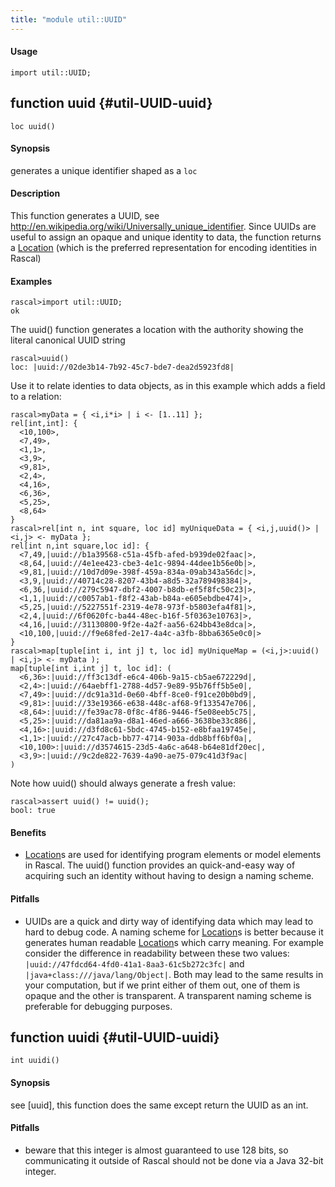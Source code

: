 ```yaml
---
title: "module util::UUID"
---
```


#### Usage

`import util::UUID;`


## function uuid {#util-UUID-uuid}

```rascal
loc uuid()

```


#### Synopsis

generates a unique identifier shaped as a `loc`

#### Description

This function generates a UUID, see <http://en.wikipedia.org/wiki/Universally_unique_identifier>.
Since UUIDs are useful to assign an opaque and unique identity to data, the function returns
a [Location](../../Rascal/Expressions/Values/Location/index.md) (which is the preferred representation for encoding identities in Rascal)

#### Examples


```rascal-shell 
rascal>import util::UUID;
ok
```

The uuid() function generates a location with the authority showing the literal canonical UUID string

```rascal-shell ,continue
rascal>uuid()
loc: |uuid://02de3b14-7b92-45c7-bde7-dea2d5923fd8|
```

Use it to relate identies to data objects, as in this example which adds a field to a relation:


```rascal-shell ,continue
rascal>myData = { <i,i*i> | i <- [1..11] }; 
rel[int,int]: {
  <10,100>,
  <7,49>,
  <1,1>,
  <3,9>,
  <9,81>,
  <2,4>,
  <4,16>,
  <6,36>,
  <5,25>,
  <8,64>
}
rascal>rel[int n, int square, loc id] myUniqueData = { <i,j,uuid()> | <i,j> <- myData };
rel[int n,int square,loc id]: {
  <7,49,|uuid://b1a39568-c51a-45fb-afed-b939de02faac|>,
  <8,64,|uuid://4e1ee423-cbe3-4e1c-9894-44dee1b56e0b|>,
  <9,81,|uuid://10d7d09e-398f-459a-834a-09ab343a56dc|>,
  <3,9,|uuid://40714c28-8207-43b4-a8d5-32a789498384|>,
  <6,36,|uuid://279c5947-dbf2-4007-b8db-ef5f8fc50c23|>,
  <1,1,|uuid://c0057ab1-f8f2-43ab-b84a-e605ebdbe474|>,
  <5,25,|uuid://5227551f-2319-4e78-973f-b5803efa4f81|>,
  <2,4,|uuid://6f0620fc-ba44-48ec-b16f-5f0363e10763|>,
  <4,16,|uuid://31130800-9f2e-4a2f-aa56-624bb43e8dca|>,
  <10,100,|uuid://f9e68fed-2e17-4a4c-a3fb-8bba6365e0c0|>
}
rascal>map[tuple[int i, int j] t, loc id] myUniqueMap = (<i,j>:uuid() | <i,j> <- myData );
map[tuple[int i,int j] t, loc id]: (
  <6,36>:|uuid://ff3c13df-e6c4-406b-9a15-cb5ae672229d|,
  <2,4>:|uuid://64aebff1-2788-4d57-9e89-95b76ff5b5e0|,
  <7,49>:|uuid://dc91a31d-0e60-4bff-8ce0-f91ce20b0bd9|,
  <9,81>:|uuid://33e19366-e638-448c-af68-9f133547e706|,
  <8,64>:|uuid://fe39ac78-0f8c-4f86-9446-f5e08eeb5c75|,
  <5,25>:|uuid://da81aa9a-d8a1-46ed-a666-3638be33c886|,
  <4,16>:|uuid://d3fd8c61-5bdc-4745-b152-e8bfaa19745e|,
  <1,1>:|uuid://27c47acb-bb77-4714-903a-ddb8bff6bf0a|,
  <10,100>:|uuid://d3574615-23d5-4a6c-a648-b64e81df20ec|,
  <3,9>:|uuid://9c2de822-7639-4a90-ae75-079c41d3f9ac|
)
```
Note how uuid() should always generate a fresh value:

```rascal-shell ,continue
rascal>assert uuid() != uuid(); 
bool: true
```

#### Benefits

*  [Location](../../Rascal/Expressions/Values/Location/index.md)s are used for identifying program elements or model elements in Rascal. The uuid() function provides
an quick-and-easy way of acquiring such an identity without having to design a naming scheme.

#### Pitfalls

*  UUIDs are a quick and dirty way of identifying data which may lead to hard to debug code. A naming scheme for [Location](../../Rascal/Expressions/Values/Location/index.md)s is better because it generates human readable
[Location](../../Rascal/Expressions/Values/Location/index.md)s which carry meaning. For example consider the difference in readability between these two values:
`|uuid://47fdcd64-4fd0-41a1-8aa3-61c5b272c3fc|` and `|java+class:///java/lang/Object|`. Both may lead to the same 
results in your computation, but if we print either of them out, one of them is opaque and the other is transparent. A transparent naming scheme is preferable for
debugging purposes.

## function uuidi {#util-UUID-uuidi}

```rascal
int uuidi()

```


#### Synopsis

see [uuid], this function does the same except return the UUID as an int.

#### Pitfalls

*  beware that this integer is almost guaranteed to use 128 bits, so communicating it outside of
Rascal should not be done via a Java 32-bit integer.

